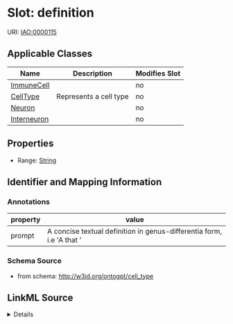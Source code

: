 

# Slot: definition

URI: [IAO:0000115](http://purl.obolibrary.org/obo/IAO_0000115)



<!-- no inheritance hierarchy -->





## Applicable Classes

| Name | Description | Modifies Slot |
| --- | --- | --- |
| [ImmuneCell](ImmuneCell.md) |  |  no  |
| [CellType](CellType.md) | Represents a cell type |  no  |
| [Neuron](Neuron.md) |  |  no  |
| [Interneuron](Interneuron.md) |  |  no  |







## Properties

* Range: [String](String.md)





## Identifier and Mapping Information





### Annotations

| property | value |
| --- | --- |
| prompt | A concise textual definition in genus-differentia form, i.e  'A <genus> that <differentiating characteristics>' || owl | AnnotationProperty, AnnotationAssertion |



### Schema Source


* from schema: http://w3id.org/ontogpt/cell_type




## LinkML Source

<details>
```yaml
name: definition
annotations:
  prompt:
    tag: prompt
    value: A concise textual definition in genus-differentia form, i.e  'A <genus>
      that <differentiating characteristics>'
  owl:
    tag: owl
    value: AnnotationProperty, AnnotationAssertion
from_schema: http://w3id.org/ontogpt/cell_type
rank: 1000
slot_uri: IAO:0000115
alias: definition
owner: CellType
domain_of:
- CellType
range: string

```
</details>